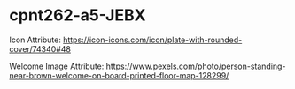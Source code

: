 # cpnt262-a5-JEBX

Icon Attribute: 
https://icon-icons.com/icon/plate-with-rounded-cover/74340#48

Welcome Image Attribute:
https://www.pexels.com/photo/person-standing-near-brown-welcome-on-board-printed-floor-map-128299/
